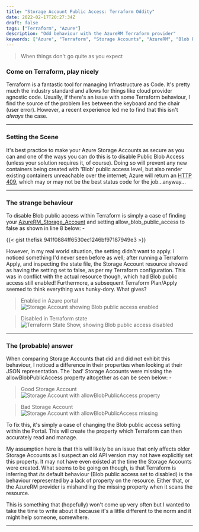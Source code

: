 ```yaml
---
title: "Storage Account Public Access: Terraform Oddity"
date: 2022-02-17T20:27:34Z
draft: false
tags: ["Terraform", "Azure"]
description: "Odd behaviour with the AzureRM Terraform provider"
keywords: ["Azure", "Terraform", "Storage Accounts", "AzureRM", "Blob Public Access"]
---
```


> When things don't go quite as you expect

### Come on Terraform, play nicely

Terraform is a fantastic tool for managing Infrastructure as Code. It's pretty much the industry standard and allows for things like cloud provider agnostic code.  Usually, if there's an issue with some Terraform behaviour, I find the source of the problem lies between the keyboard and the chair (user error). However, a recent experience led me to find that this isn't _always_ the case.

---
### Setting the Scene

It's best practice to make your Azure Storage Accounts as secure as you can and one of the ways you can do this is to disable Public Blob Access (unless your solution requires it, of course). Doing so will prevent any new containers being created with 'Blob' public access level, but also render existing containers unreachable over the internet; Azure will return an [HTTP 409](https://developer.mozilla.org/en-US/docs/Web/HTTP/Status/409), which may or may not be the best status code for the job...anyway...

---
### The strange behaviour

To disable Blob public access within Terraform is simply a case of finding your [AzureRM_Storage_Account](https://registry.terraform.io/providers/hashicorp/azurerm/latest/docs/resources/storage_account) and setting allow_blob_public_access to false as shown in line 8 below: -

{{< gist thefisk 941f0884ff6530ec1246bf97187949e3 >}}

However, in my real world situation, the setting didn't want to apply. I noticed something I'd never seen before as well; after running a Terraform Apply, and inspecting the state file, the Storage Account resource showed as having the setting set to false, as per my Terraform configuration. This was in conflict with the actual resource though, which had Blob public access still enabled!  Furthermore, a subsequent Terraform Plan/Apply seemed to think everything was hunky-dory. What gives?

> Enabled in Azure portal
![Storage Account showing Blob public access enabled](/img/resource_overview.png)

> Disabled in Terraform state
![Terraform State Show, showing Blob public access disabled](/img/tf_state_show.png)

---
### The (probable) answer

When comparing Storage Accounts that did and did not exhibit this behaviour, I noticed a difference in their properties when looking at their JSON representation. The 'bad' Storage Accounts were missing the allowBlobPublicAccess property altogether as can be seen below: -

> Good Storage Account
![Storage Account with allowBlobPublicAccess property](/img/prop_present.png)

> Bad Storage Account
![Storage Account with allowBlobPublicAccess missing](/img/prop_missing.png)

To fix this, it's simply a case of changing the Blob public access setting within the Portal. This will create the property which Terraform can then accurately read and manage.

My assumption here is that this will likely be an issue that only affects older Storage Accounts as I suspect an old API version may not have explicitly set this property.  It may not have even existed at the time the Storage Accounts were created.  What seems to be going on though, is that Terraform is inferring that *its* default behaviour (Blob public access set to disabled) is the behaviour represented by a lack of property on the resource. Either that, or the AzureRM provider is mishandling the missing property when it scans the resource.

This is something that (hopefully) won't come up very often but I wanted to take the time to write about it because it's a little different to the norm and it might help someone, somewhere.

---